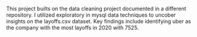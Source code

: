 This project builts on the data cleaning project documented in a different repository. I utilized exploratory in mysql data techniques to uncober insights on the layoffs.csv dataset. 
Key findings include identifying uber as the company with the most layoffs in 2020 with 7525. 
